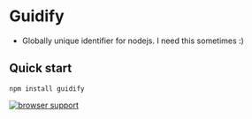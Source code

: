 # Guidify

* Globally unique identifier for nodejs. I need this sometimes :)


## Quick start

```
npm install guidify
```

[![browser support](https://ci.testling.com/arifcakiroglu/guidify.png)
](https://ci.testling.com/arifcakiroglu/guidify)
